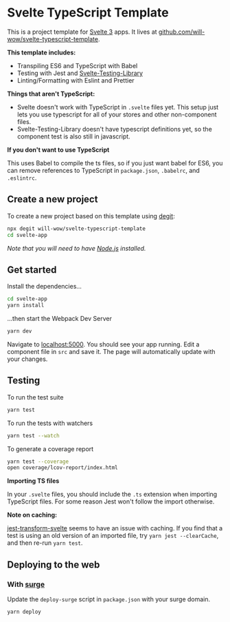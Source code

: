 # Svelte TypeScript Template

This is a project template for [Svelte 3](https://svelte.dev) apps. It lives at [github.com/will-wow/svelte-typescript-template](https://github.com/will-wow/svelte-typescript-template).

**This template includes:**

- Transpiling ES6 and TypeScript with Babel
- Testing with Jest and [Svelte-Testing-Library](https://github.com/testing-library/svelte-testing-library)
- Linting/Formatting with Eslint and Prettier

**Things that aren't TypeScript:**

- Svelte doesn't work with TypeScript in `.svelte` files yet. This setup just lets you use typescript for all of your stores and other non-component files.
- Svelte-Testing-Library doesn't have typescript definitions yet, so the component test is also still in javascript.

**If you don't want to use TypeScript**

This uses Babel to compile the ts files, so if you just want babel for ES6,
you can remove references to TypeScript in
`package.json`, `.babelrc`, and `.eslintrc`.

## Create a new project

To create a new project based on this template using [degit](https://github.com/Rich-Harris/degit):

```bash
npx degit will-wow/svelte-typescript-template
cd svelte-app
```

_Note that you will need to have [Node.js](https://nodejs.org) installed._

## Get started

Install the dependencies...

```bash
cd svelte-app
yarn install
```

...then start the Webpack Dev Server

```bash
yarn dev
```

Navigate to [localhost:5000](http://localhost:5000). You should see your app running. Edit a component file in `src` and save it. The page will automatically update with your changes.

## Testing

To run the test suite

```bash
yarn test
```

To run the tests with watchers

```bash
yarn test --watch
```

To generate a coverage report

```bash
yarn test --coverage
open coverage/lcov-report/index.html
```

**Importing TS files**

In your `.svelte` files, you should include the `.ts` extension when importing TypeScript files.
For some reason Jest won't follow the import otherwise.

**Note on caching:**

[jest-transform-svelte](https://github.com/rspieker/jest-transform-svelte) seems to have an issue with caching. If you find
that a test is using an old version of an imported file, try `yarn jest --clearCache`, and then re-run `yarn test`.

## Deploying to the web

### With [surge](https://surge.sh/)

Update the `deploy-surge` script in `package.json` with your surge domain.

```bash
yarn deploy
```
